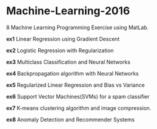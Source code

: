 # Machine-Learning-2016


8 Machine Learning Programming Exercise using MatLab.

**ex1** Linear Regression using Gradient Descent

**ex2** Logistic Regression with Regularization

**ex3** Multiclass Classification and Neural Networks

**ex4** Backpropagation algorithm with Neural Networks

**ex5** Regularized Linear Regression and Bias vs Variance

**ex6** Support Vector Machines(SVMs) for a spam classifier

**ex7** K-means clustering algorithm and image compression.

**ex8** Anomaly Detection and Recommender Systems
